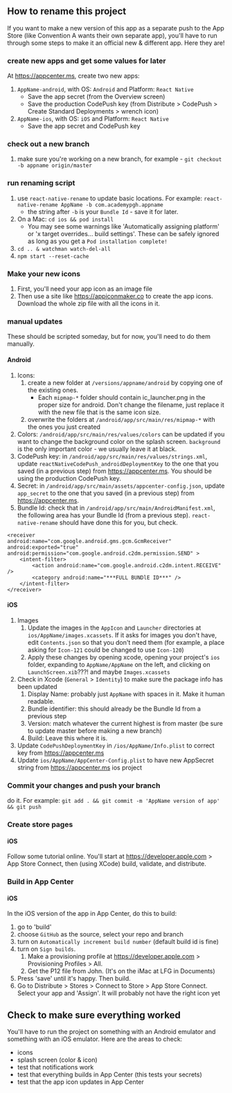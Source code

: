 ## How to rename this project
If you want to make a new version of this app as a separate push to the App Store (like Convention A wants their own separate app), you'll have to run through some steps to make it an official new & different app. Here they are!

### create new apps and get some values for later
At https://appcenter.ms, create two new apps:
1. `AppName-android`, with OS: `Android` and Platform: `React Native`
   * Save the app secret (from the Overview screen)
   * Save the production CodePush key (from Distribute > CodePush > Create Standard Deployments > wrench icon)
2. `AppName-ios`, with OS: `iOS` and Platform: `React Native`
   * Save the app secret and CodePush key

### check out a new branch
1. make sure you're working on a new branch, for example - `git checkout -b appname origin/master`

### run renaming script
1. use `react-native-rename` to update basic locations. For example: `react-native-rename AppName -b com.academypgh.appname`
   * the string after `-b` is your `Bundle Id` - save it for later.
1. On a Mac: `cd ios && pod install`
   * You may see some warnings like 'Automatically assigning platform' or 'x target overrides... build settings'. These can be safely ignored as long as you get a `Pod installation complete!`
1. `cd .. & watchman watch-del-all`
1. `npm start --reset-cache`

### Make your new icons
1. First, you'll need your app icon as an image file
1. Then use a site like https://appiconmaker.co to create the app icons. Download the whole zip file with all the icons in it.

### manual updates
These should be scripted someday, but for now, you'll need to do them manually.

#### Android
 1. Icons:
    1. create a new folder at `/versions/appname/android` by copying one of the existing ones.
       * Each `mipmap-*` folder should contain ic_launcher.png in the proper size for android. Don't change the filename, just replace it with the new file that is the same icon size.
    1. overwrite the folders at `/android/app/src/main/res/mipmap-*` with the ones you just created
 1. Colors: `/android/app/src/main/res/values/colors` can be updated if you want to change the background color on the splash screen. `background` is the only important color - we usually leave it at black.
 1. CodePush key: in `/android/app/src/main/res/values/strings.xml`, update `reactNativeCodePush_androidDeploymentKey` to the one that you saved (in a previous step) from https://appcenter.ms. You should be using the production CodePush key.
 1. Secret: in `/android/app/src/main/assets/appcenter-config.json`, update `app_secret` to the one that you saved (in a previous step) from https://appcenter.ms.
 1. Bundle Id: check that in `/android/app/src/main/AndroidManifest.xml`, the following area has your Bundle Id (from a previous step). `react-native-rename` should have done this for you, but check.

```
<receiver
android:name="com.google.android.gms.gcm.GcmReceiver"
android:exported="true"
android:permission="com.google.android.c2dm.permission.SEND" >
    <intent-filter>
        <action android:name="com.google.android.c2dm.intent.RECEIVE" />
        <category android:name="***FULL BUNDlE ID***" />
    </intent-filter>
</receiver>
```

#### iOS
 1. Images
    1. Update the images in the `AppIcon` and `Launcher` directories at `ios/AppName/images.xcassets`. If it asks for images you don't have, edit `Contents.json` so that you don't need them (for example, a place asking for `Icon-121` could be changed to use `Icon-120`)
    1. Apply these changes by opening xcode, opening your project's `ios` folder, expanding to `AppName/AppName` on the left, and clicking on `LaunchScreen.xib`???! and maybe `Images.xcassets`
 1. Check in Xcode (`General` > `Identity`) to make sure the package info has been updated 
    1. Display Name: probably just `AppName` with spaces in it. Make it human readable.
    1. Bundle identifier: this should already be the Bundle Id from a previous step
    1. Version: match whatever the current highest is from master (be sure to update master before making a new branch)
    1. Build: Leave this where it is.
 1. Update `CodePushDeploymentKey` in `/ios/AppName/Info.plist` to correct key from https://appcenter.ms
 1. Update `ios/AppName/AppCenter-Config.plist` to have new AppSecret string from https://appcenter.ms ios project

### Commit your changes and push your branch
do it. For example: `git add . && git commit -m 'AppName version of app' && git push`

### Create store pages

#### iOS
Follow some tutorial online. You'll start at https://developer.apple.com > App Store Connect, then (using XCode) build, validate, and distribute.

### Build in App Center

#### iOS
In the iOS version of the app in App Center, do this to build:
1. go to 'build'
1. choose `GitHub` as the source, select your repo and branch
1. turn on `Automatically increment build number` (default build id is fine)
1. turn on `Sign builds`.
   1. Make a provisioning profile at https://developer.apple.com > Provisioning Profiles > All.
   1. Get the P12 file from John. (It's on the iMac at LFG in Documents)
1. Press 'save' until it's happy. Then build.
1. Go to Distribute > Stores > Connect to Store > App Store Connect. Select your app and 'Assign'. It will probably not have the right icon yet

## Check to make sure everything worked
You'll have to run the project on something with an Android emulator and something with an iOS emulator. Here are the areas to check:
- icons
- splash screen (color & icon)
- test that notifications work
- test that everything builds in App Center (this tests your secrets)
- test that the app icon updates in App Center
